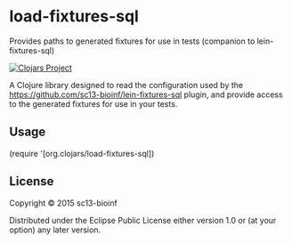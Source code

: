 # load-fixtures-sql
Provides paths to generated fixtures for use in tests (companion to lein-fixtures-sql)

[![Clojars Project](http://clojars.org/org.clojars.sc13-bioinf/load-fixtures-sql/latest-version.svg)](http://clojars.org/org.clojars.sc13-bioinf/load-fixtures-sql)

A Clojure library designed to read the configuration used by the https://github.com/sc13-bioinf/lein-fixtures-sql plugin, and provide access to the generated fixtures for use in your tests.
## Usage

(require '[org.clojars/load-fixtures-sql])

## License

Copyright © 2015 sc13-bioinf

Distributed under the Eclipse Public License either version 1.0 or (at
your option) any later version.

